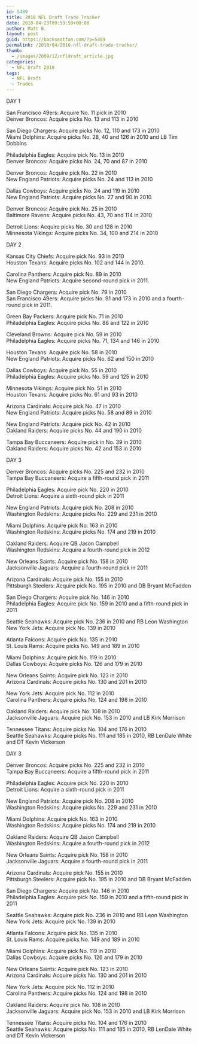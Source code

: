 ```yaml
---
id: 5489
title: 2010 NFL Draft Trade Tracker
date: 2010-04-23T09:53:59+00:00
author: Matt B.
layout: post
guid: https://backseatfan.com/?p=5489
permalink: /2010/04/2010-nfl-draft-trade-tracker/
thumb:
  - /images/2009/12/nfldraft_article.jpg
categories:
  - NFL Draft 2010
tags:
  - NFL Draft
  - Trades
---
```


<div class="entry">
  <p>
    DAY 1
  </p>

  <p>
    San Francisco 49ers: Acquire No. 11 pick in 2010<br /> Denver Broncos: Acquire picks No. 13 and 113 in 2010
  </p>

  <p>
    San Diego Chargers: Acquire picks No. 12, 110 and 173 in 2010<br /> Miami Dolphins: Acquire picks No. 28, 40 and 126 in 2010 and LB Tim Dobbins
  </p>

  <p>
    Philadelphia Eagles: Acquire pick No. 13 in 2010<br /> Denver Broncos: Acquire picks No. 24, 70 and 87 in 2010
  </p>

  <p>
    Denver Broncos: Acquire pick No. 22 in 2010<br /> New England Patriots: Acquire picks No. 24 and 113 in 2010
  </p>

  <p>
    Dallas Cowboys: Acquire picks No. 24 and 119 in 2010<br /> New England Patriots: Acquire picks No. 27 and 90 in 2010
  </p>

  <p>
    Denver Broncos: Acquire pick No. 25 in 2010<br /> Baltimore Ravens: Acquire picks No. 43, 70 and 114 in 2010
  </p>

  <p>
    Detroit Lions: Acquire picks No. 30 and 128 in 2010<br /> Minnesota Vikings: Acquire picks No. 34, 100 and 214 in 2010
  </p>

  <p>
    DAY 2
  </p>

  <p>
    Kansas City Chiefs: Acquire pick No. 93 in 2010<br /> Houston Texans: Acquire picks No. 102 and 144 in 2010.
  </p>

  <p>
    Carolina Panthers: Acquire pick No. 89 in 2010<br /> New England Patriots: Acquire second-round pick in 2011.
  </p>

  <p>
    San Diego Chargers: Acquire pick No. 79 in 2010<br /> San Francisco 49ers: Acquire picks No. 91 and 173 in 2010 and a fourth-round pick in 2011.
  </p>

  <p>
    Green Bay Packers: Acquire pick No. 71 in 2010<br /> Philadelphia Eagles: Acquire picks No. 86 and 122 in 2010
  </p>

  <p>
    Cleveland Browns: Acquire pick No. 59 in 2010<br /> Philadelphia Eagles: Acquire picks No. 71, 134 and 146 in 2010
  </p>

  <p>
    Houston Texans: Acquire pick No. 58 in 2010<br /> New England Patriots: Acquire picks No. 62 and 150 in 2010
  </p>

  <p>
    Dallas Cowboys: Acquire pick No. 55 in 2010<br /> Philadelphia Eagles: Acquire picks No. 59 and 125 in 2010
  </p>

  <p>
    Minnesota Vikings: Acquire pick No. 51 in 2010<br /> Houston Texans: Acquire picks No. 61 and 93 in 2010
  </p>

  <p>
    Arizona Cardinals: Acquire pick No. 47 in 2010<br /> New England Patriots: Acquire picks No. 58 and 89 in 2010
  </p>

  <p>
    New England Patriots: Acquire pick No. 42 in 2010<br /> Oakland Raiders: Acquire picks No. 44 and 190 in 2010
  </p>

  <p>
    Tampa Bay Buccaneers: Acquire pick in No. 39 in 2010<br /> Oakland Raiders: Acquire picks No. 42 and 153 in 2010
  </p>

  <p>
    DAY 3
  </p>

  <p>
    Denver Broncos: Acquire picks No. 225 and 232 in 2010<br /> Tampa Bay Buccaneers: Acquire a fifth-round pick in 2011
  </p>

  <p>
    Philadelphia Eagles: Acquire pick No. 220 in 2010<br /> Detroit Lions: Acquire a sixth-round pick in 2011
  </p>

  <p>
    New England Patriots: Acquire pick No. 208 in 2010<br /> Washington Redskins: Acquire picks No. 229 and 231 in 2010
  </p>

  <p>
    Miami Dolphins: Acquire pick No. 163 in 2010<br /> Washington Redskins: Acquire picks No. 174 and 219 in 2010
  </p>

  <p>
    Oakland Raiders: Acquire QB Jason Campbell<br /> Washington Redskins: Acquire a fourth-round pick in 2012
  </p>

  <p>
    New Orleans Saints: Acquire pick No. 158 in 2010<br /> Jacksonville Jaguars: Acquire a fourth-round pick in 2011
  </p>

  <p>
    Arizona Cardinals: Acquire pick No. 155 in 2010<br /> Pittsburgh Steelers: Acquire pick No. 195 in 2010 and DB Bryant McFadden
  </p>

  <p>
    San Diego Chargers: Acquire pick No. 146 in 2010<br /> Philadelphia Eagles: Acquire pick No. 159 in 2010 and a fifth-round pick in 2011
  </p>

  <p>
    Seattle Seahawks: Acquire pick No. 236 in 2010 and RB Leon Washington<br /> New York Jets: Acquire pick No. 139 in 2010
  </p>

  <p>
    Atlanta Falcons: Acquire pick No. 135 in 2010<br /> St. Louis Rams: Acquire picks No. 149 and 189 in 2010
  </p>

  <p>
    Miami Dolphins: Acquire pick No. 119 in 2010<br /> Dallas Cowboys: Acquire picks No. 126 and 179 in 2010
  </p>

  <p>
    New Orleans Saints: Acquire pick No. 123 in 2010<br /> Arizona Cardinals: Acquire picks No. 130 and 201 in 2010
  </p>

  <p>
    New York Jets: Acquire pick No. 112 in 2010<br /> Carolina Panthers: Acquire picks No. 124 and 198 in 2010
  </p>

  <p>
    Oakland Raiders: Acquire pick No. 108 in 2010<br /> Jacksonville Jaguars: Acquire pick No. 153 in 2010 and LB Kirk Morrison
  </p>

  <p>
    Tennessee Titans: Acquire picks No. 104 and 176 in 2010<br /> Seattle Seahawks: Acquire picks No. 111 and 185 in 2010, RB LenDale White and DT Kevin Vickerson
  </p>

  <p>
    DAY 3
  </p>

  <p>
    Denver Broncos: Acquire picks No. 225 and 232 in 2010<br /> Tampa Bay Buccaneers: Acquire a fifth-round pick in 2011
  </p>

  <p>
    Philadelphia Eagles: Acquire pick No. 220 in 2010<br /> Detroit Lions: Acquire a sixth-round pick in 2011
  </p>

  <p>
    New England Patriots: Acquire pick No. 208 in 2010<br /> Washington Redskins: Acquire picks No. 229 and 231 in 2010
  </p>

  <p>
    Miami Dolphins: Acquire pick No. 163 in 2010<br /> Washington Redskins: Acquire picks No. 174 and 219 in 2010
  </p>

  <p>
    Oakland Raiders: Acquire QB Jason Campbell<br /> Washington Redskins: Acquire a fourth-round pick in 2012
  </p>

  <p>
    New Orleans Saints: Acquire pick No. 158 in 2010<br /> Jacksonville Jaguars: Acquire a fourth-round pick in 2011
  </p>

  <p>
    Arizona Cardinals: Acquire pick No. 155 in 2010<br /> Pittsburgh Steelers: Acquire pick No. 195 in 2010 and DB Bryant McFadden
  </p>

  <p>
    San Diego Chargers: Acquire pick No. 146 in 2010<br /> Philadelphia Eagles: Acquire pick No. 159 in 2010 and a fifth-round pick in 2011
  </p>

  <p>
    Seattle Seahawks: Acquire pick No. 236 in 2010 and RB Leon Washington<br /> New York Jets: Acquire pick No. 139 in 2010
  </p>

  <p>
    Atlanta Falcons: Acquire pick No. 135 in 2010<br /> St. Louis Rams: Acquire picks No. 149 and 189 in 2010
  </p>

  <p>
    Miami Dolphins: Acquire pick No. 119 in 2010<br /> Dallas Cowboys: Acquire picks No. 126 and 179 in 2010
  </p>

  <p>
    New Orleans Saints: Acquire pick No. 123 in 2010<br /> Arizona Cardinals: Acquire picks No. 130 and 201 in 2010
  </p>

  <p>
    New York Jets: Acquire pick No. 112 in 2010<br /> Carolina Panthers: Acquire picks No. 124 and 198 in 2010
  </p>

  <p>
    Oakland Raiders: Acquire pick No. 108 in 2010<br /> Jacksonville Jaguars: Acquire pick No. 153 in 2010 and LB Kirk Morrison
  </p>

  <p>
    Tennessee Titans: Acquire picks No. 104 and 176 in 2010<br /> Seattle Seahawks: Acquire picks No. 111 and 185 in 2010, RB LenDale White and DT Kevin Vickerson
  </p>
</div>

